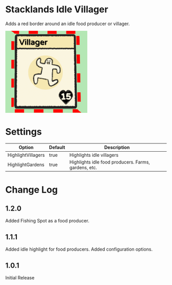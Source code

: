# Stacklands Idle Villager

Adds a red border around an idle food producer or villager.

![Idle Villager](Thunderstore.io-Package/icon.png)

# Settings

|Option|Default|Description|
|--|--|--|
|HighlightVillagers|true|Highlights idle villagers|
|HighlightGardens|true|Highlights idle food producers.  Farms, gardens, etc.|



# Change Log

## 1.2.0
Added Fishing Spot as a food producer.

## 1.1.1
Added idle highlight for food producers.
Added configuration options.

## 1.0.1
Initial Release

